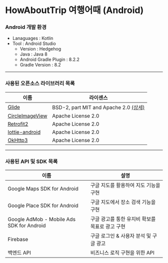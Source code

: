 # HowAboutTrip 여행어때 (Android)
### Android 개발 환경
- Lanaguages : Kotlin
- Tool : Android Studio
	- Version : Hedgehog
	- Java : Java 8
	- Android Gradle Plugin : 8.2.2
	- Gradle Version : 8.2
- - -
### 사용된 오픈소스 라이브러리 목록
| 이름 | 라이센스 |
|---|---|
|[Glide](https://github.com/bumptech/glide) | BSD-2, part MIT and Apache 2.0 [(상세)](https://github.com/bumptech/glide/blob/master/LICENSE) |
|[CircleImageView](https://github.com/hdodenhof/CircleImageView) | Apache License 2.0 |
|[Retrofit2](https://square.github.io/retrofit/) | Apache License 2.0 |
|[lottie-android](https://github.com/airbnb/lottie-android) | Apache License 2.0 |
|[OkHttp3](https://square.github.io/okhttp/)| Apache License 2.0 |
- - -
### 사용된 API 및 SDK 목록
| 이름 | 설명 |
|---|---|
| Google Maps SDK for Android | 구글 지도를 활용하여 지도 기능을 구현 |
| Google Place SDK for Android | 구글 지도에서 장소 검색 기능을 구현 |
| Google AdMob - Mobile Ads SDK for Android | 구글 광고를 통한 유지비 확보를 목표로 광고 구현 |
| Firebase | 구글 로그인 & 사용자 분석 및 구글 광고 |
| 백엔드 API | 비즈니스 로직 구현을 위한 API |

